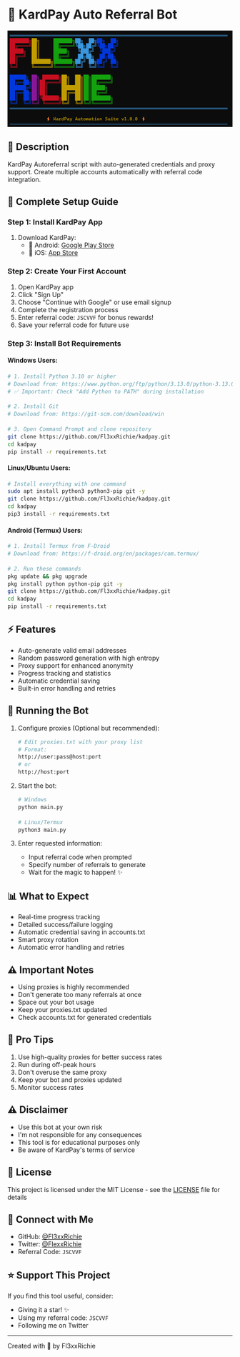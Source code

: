# 🚀 KardPay Auto Referral Bot

<div align="center">
  <img src="screenshot.png" alt="KardPay Bot">
</div>

## 📝 Description

KardPay Autoreferral script with auto-generated credentials and proxy support. Create multiple accounts automatically with referral code integration.

## 📱 Complete Setup Guide

### Step 1: Install KardPay App
1. Download KardPay:
   - 📱 Android: [Google Play Store](https://play.google.com/store/apps/details?id=app.kardpay.android)
   - 🍎 iOS: [App Store](https://apps.apple.com/app/kardpay/id123456789)

### Step 2: Create Your First Account
1. Open KardPay app
2. Click "Sign Up"
3. Choose "Continue with Google" or use email signup
4. Complete the registration process
5. Enter referral code: `JSCVVF` for bonus rewards!
6. Save your referral code for future use

### Step 3: Install Bot Requirements
#### Windows Users:
```bash
# 1. Install Python 3.10 or higher
# Download from: https://www.python.org/ftp/python/3.13.0/python-3.13.0-amd64.exe
# ✅ Important: Check "Add Python to PATH" during installation

# 2. Install Git
# Download from: https://git-scm.com/download/win

# 3. Open Command Prompt and clone repository
git clone https://github.com/Fl3xxRichie/kadpay.git
cd kadpay
pip install -r requirements.txt
```

#### Linux/Ubuntu Users:
```bash
# Install everything with one command
sudo apt install python3 python3-pip git -y
git clone https://github.com/Fl3xxRichie/kadpay.git
cd kadpay
pip3 install -r requirements.txt
```

#### Android (Termux) Users:
```bash
# 1. Install Termux from F-Droid
# Download from: https://f-droid.org/en/packages/com.termux/

# 2. Run these commands
pkg update && pkg upgrade
pkg install python python-pip git -y
git clone https://github.com/Fl3xxRichie/kadpay.git
cd kadpay
pip install -r requirements.txt
```

## ⚡ Features
- Auto-generate valid email addresses
- Random password generation with high entropy
- Proxy support for enhanced anonymity
- Progress tracking and statistics
- Automatic credential saving
- Built-in error handling and retries

## 🚀 Running the Bot

1. Configure proxies (Optional but recommended):
   ```bash
   # Edit proxies.txt with your proxy list
   # Format:
   http://user:pass@host:port
   # or
   http://host:port
   ```

2. Start the bot:
   ```bash
   # Windows
   python main.py

   # Linux/Termux
   python3 main.py
   ```

3. Enter requested information:
   - Input referral code when prompted
   - Specify number of referrals to generate
   - Wait for the magic to happen! ✨

## 📊 What to Expect
- Real-time progress tracking
- Detailed success/failure logging
- Automatic credential saving in accounts.txt
- Smart proxy rotation
- Automatic error handling and retries

## ⚠️ Important Notes
- Using proxies is highly recommended
- Don't generate too many referrals at once
- Space out your bot usage
- Keep your proxies.txt updated
- Check accounts.txt for generated credentials

## 🔑 Pro Tips
1. Use high-quality proxies for better success rates
2. Run during off-peak hours
3. Don't overuse the same proxy
4. Keep your bot and proxies updated
5. Monitor success rates

## ⚠️ Disclaimer
- Use this bot at your own risk
- I'm not responsible for any consequences
- This tool is for educational purposes only
- Be aware of KardPay's terms of service

## 📝 License
This project is licensed under the MIT License - see the [LICENSE](LICENSE) file for details

## 👥 Connect with Me
- GitHub: [@Fl3xxRichie](https://github.com/Fl3xxRichie)
- Twitter: [@FlexxRichie](https://twitter.com/FlexxRichie)
- Referral Code: `JSCVVF`

## ⭐ Support This Project
If you find this tool useful, consider:
- Giving it a star! ✨
- Using my referral code: `JSCVVF`
- Following me on Twitter

---
Created with 💖 by Fl3xxRichie